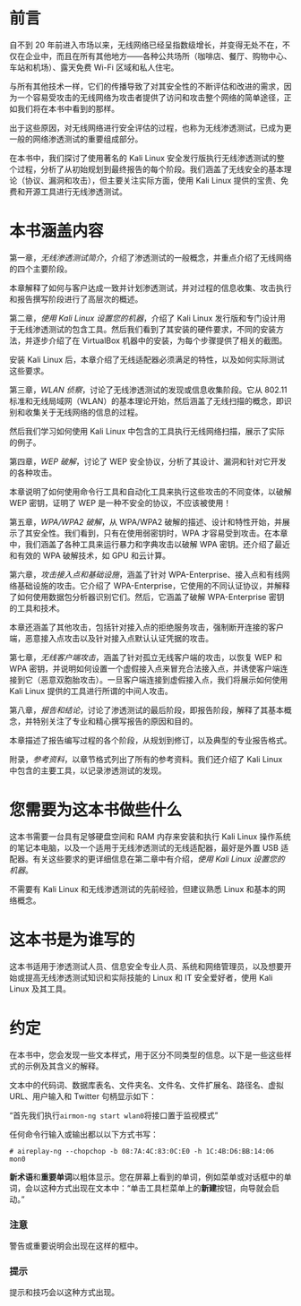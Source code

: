 # 前言

自不到 20 年前进入市场以来，无线网络已经呈指数级增长，并变得无处不在，不仅在企业中，而且在所有其他地方——各种公共场所（咖啡店、餐厅、购物中心、车站和机场）、露天免费 Wi-Fi 区域和私人住宅。

与所有其他技术一样，它们的传播导致了对其安全性的不断评估和改进的需求，因为一个容易受攻击的无线网络为攻击者提供了访问和攻击整个网络的简单途径，正如我们将在本书中看到的那样。

出于这些原因，对无线网络进行安全评估的过程，也称为无线渗透测试，已成为更一般的网络渗透测试的重要组成部分。

在本书中，我们探讨了使用著名的 Kali Linux 安全发行版执行无线渗透测试的整个过程，分析了从初始规划到最终报告的每个阶段。我们涵盖了无线安全的基本理论（协议、漏洞和攻击），但主要关注实际方面，使用 Kali Linux 提供的宝贵、免费和开源工具进行无线渗透测试。

# 本书涵盖内容

第一章，*无线渗透测试简介*，介绍了渗透测试的一般概念，并重点介绍了无线网络的四个主要阶段。

本章解释了如何与客户达成一致并计划渗透测试，并对过程的信息收集、攻击执行和报告撰写阶段进行了高层次的概述。

第二章，*使用 Kali Linux 设置您的机器*，介绍了 Kali Linux 发行版和专门设计用于无线渗透测试的包含工具。然后我们看到了其安装的硬件要求，不同的安装方法，并逐步介绍了在 VirtualBox 机器中的安装，为每个步骤提供了相关的截图。

安装 Kali Linux 后，本章介绍了无线适配器必须满足的特性，以及如何实际测试这些要求。

第三章，*WLAN 侦察*，讨论了无线渗透测试的发现或信息收集阶段。它从 802.11 标准和无线局域网（WLAN）的基本理论开始，然后涵盖了无线扫描的概念，即识别和收集关于无线网络的信息的过程。

然后我们学习如何使用 Kali Linux 中包含的工具执行无线网络扫描，展示了实际的例子。

第四章，*WEP 破解*，讨论了 WEP 安全协议，分析了其设计、漏洞和针对它开发的各种攻击。

本章说明了如何使用命令行工具和自动化工具来执行这些攻击的不同变体，以破解 WEP 密钥，证明了 WEP 是一种不安全的协议，不应该被使用！

第五章，*WPA/WPA2 破解*，从 WPA/WPA2 破解的描述、设计和特性开始，并展示了其安全性。我们看到，只有在使用弱密钥时，WPA 才容易受到攻击。在本章中，我们涵盖了各种工具来运行暴力和字典攻击以破解 WPA 密钥。还介绍了最近和有效的 WPA 破解技术，如 GPU 和云计算。

第六章，*攻击接入点和基础设施*，涵盖了针对 WPA-Enterprise、接入点和有线网络基础设施的攻击。它介绍了 WPA-Enterprise，它使用的不同认证协议，并解释了如何使用数据包分析器识别它们。然后，它涵盖了破解 WPA-Enterprise 密钥的工具和技术。

本章还涵盖了其他攻击，包括针对接入点的拒绝服务攻击，强制断开连接的客户端，恶意接入点攻击以及针对接入点默认认证凭据的攻击。

第七章，*无线客户端攻击*，涵盖了针对孤立无线客户端的攻击，以恢复 WEP 和 WPA 密钥，并说明如何设置一个虚假接入点来冒充合法接入点，并诱使客户端连接到它（恶意双胞胎攻击）。一旦客户端连接到虚假接入点，我们将展示如何使用 Kali Linux 提供的工具进行所谓的中间人攻击。

第八章，*报告和结论*，讨论了渗透测试的最后阶段，即报告阶段，解释了其基本概念，并特别关注了专业和精心撰写报告的原因和目的。

本章描述了报告编写过程的各个阶段，从规划到修订，以及典型的专业报告格式。

附录，*参考资料*，以章节格式列出了所有的参考资料。我们还介绍了 Kali Linux 中包含的主要工具，以记录渗透测试的发现。

# 您需要为这本书做些什么

这本书需要一台具有足够硬盘空间和 RAM 内存来安装和执行 Kali Linux 操作系统的笔记本电脑，以及一个适用于无线渗透测试的无线适配器，最好是外置 USB 适配器。有关这些要求的更详细信息在第二章中有介绍，*使用 Kali Linux 设置您的机器*。

不需要有 Kali Linux 和无线渗透测试的先前经验，但建议熟悉 Linux 和基本的网络概念。

# 这本书是为谁写的

这本书适用于渗透测试人员、信息安全专业人员、系统和网络管理员，以及想要开始或提高无线渗透测试知识和实际技能的 Linux 和 IT 安全爱好者，使用 Kali Linux 及其工具。

# 约定

在本书中，您会发现一些文本样式，用于区分不同类型的信息。以下是一些这些样式的示例及其含义的解释。

文本中的代码词、数据库表名、文件夹名、文件名、文件扩展名、路径名、虚拟 URL、用户输入和 Twitter 句柄显示如下：

“首先我们执行`airmon-ng start wlan0`将接口置于监视模式”

任何命令行输入或输出都以以下方式书写：

```
# aireplay-ng --chopchop -b 08:7A:4C:83:0C:E0 -h 1C:4B:D6:BB:14:06 mon0

```

**新术语**和**重要单词**以粗体显示。您在屏幕上看到的单词，例如菜单或对话框中的单词，会以这种方式出现在文本中：“单击工具栏菜单上的**新建**按钮，向导就会启动。”

### 注意

警告或重要说明会出现在这样的框中。

### 提示

提示和技巧会以这种方式出现。

